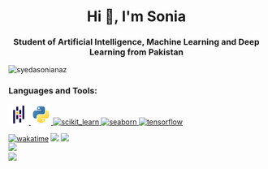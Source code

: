 <h1 align="center">Hi 👋, I'm Sonia</h1>
<h3 align="center">Student of Artificial Intelligence, Machine Learning and Deep Learning from Pakistan</h3>

<p align="left"> <img src="https://komarev.com/ghpvc/?username=syedasonianaz&label=Profile%20views&color=0e75b6&style=flat" alt="syedasonianaz" /> </p>

<h3 align="left">Languages and Tools:</h3>
<p align="left"> <a href="https://pandas.pydata.org/" target="_blank" rel="noreferrer"> <img src="https://raw.githubusercontent.com/devicons/devicon/2ae2a900d2f041da66e950e4d48052658d850630/icons/pandas/pandas-original.svg" alt="pandas" width="40" height="40"/> </a> <a href="https://www.python.org" target="_blank" rel="noreferrer"> <img src="https://raw.githubusercontent.com/devicons/devicon/master/icons/python/python-original.svg" alt="python" width="40" height="40"/> </a> <a href="https://scikit-learn.org/" target="_blank" rel="noreferrer"> <img src="https://upload.wikimedia.org/wikipedia/commons/0/05/Scikit_learn_logo_small.svg" alt="scikit_learn" width="40" height="40"/> </a> <a href="https://seaborn.pydata.org/" target="_blank" rel="noreferrer"> <img src="https://seaborn.pydata.org/_images/logo-mark-lightbg.svg" alt="seaborn" width="40" height="40"/> </a> <a href="https://www.tensorflow.org" target="_blank" rel="noreferrer"> <img src="https://www.vectorlogo.zone/logos/tensorflow/tensorflow-icon.svg" alt="tensorflow" width="40" height="40"/> </a> </p>

[![wakatime](https://wakatime.com/badge/user/825b6764-a432-49e5-9980-96831b5d90a3.svg)](https://wakatime.com/@825b6764-a432-49e5-9980-96831b5d90a3)
![](https://github-readme-stats.vercel.app/api/wakatime?username=syedasonianaz&theme=dark&border_radius=5&layout=compact)
![](https://github-readme-stats.vercel.app/api?username=syedasonianaz&theme=dark&hide_border=false&include_all_commits=false&count_private=false)<br/>
![](https://github-readme-streak-stats.herokuapp.com/?user=syedasonianazi&theme=dark&hide_border=false)<br/>
![](https://github-readme-stats.vercel.app/api/top-langs/?username=syedasonianaz&theme=dark&hide_border=false&include_all_commits=false&count_private=false&layout=compact)

